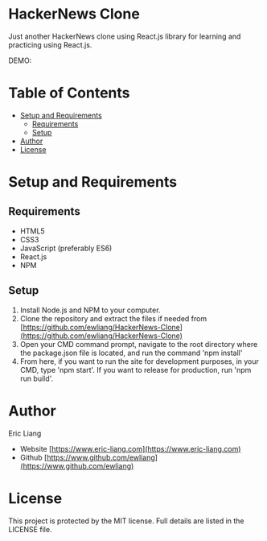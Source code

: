 # HackerNews Clone
Just another HackerNews clone using React.js library for learning and practicing using React.js.

DEMO: []()

# Table of Contents
- [Setup and Requirements](#setup-and-requirements)
  + [Requirements](#requirements)
  + [Setup](#setup)
- [Author](#author)
- [License](#license)

# Setup and Requirements
## Requirements
- HTML5
- CSS3
- JavaScript (preferably ES6)
- React.js
- NPM

## Setup
1. Install Node.js and NPM to your computer.
2. Clone the repository and extract the files if needed from [https://github.com/ewliang/HackerNews-Clone](https://github.com/ewliang/HackerNews-Clone)
3. Open your CMD command prompt, navigate to the root directory where the package.json file is located, and run the command 'npm install'
4. From here, if you want to run the site for development purposes, in your CMD, type 'npm start'. If you want to release for production, run 'npm run build'.

# Author
Eric Liang
- Website [https://www.eric-liang.com](https://www.eric-liang.com)
- Github [https://www.github.com/ewliang](https://www.github.com/ewliang)

# License
This project is protected by the MIT license. Full details are listed in the LICENSE file.
